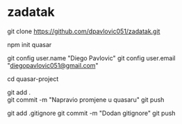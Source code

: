 # zadatak

git clone https://github.com/dpavlovic051/zadatak.git

npm init quasar 

git config user.name "Diego Pavlovic"
git config user.email "diegopavlovic051@gmail.com"

cd quasar-project

 git add .       
 git commit -m "Napravio promjene u quasaru"
git push

 git add .gitignore
 git commit -m "Dodan gitignore"
 git push










